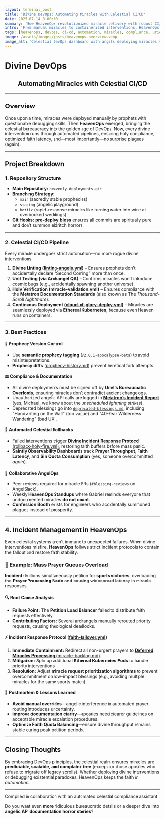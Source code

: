 ```yaml
---
layout: terminal_post
title: 'Divine DevOps: Automating Miracles with Celestial CI/CD'
date: 2025-07-14 8:00:00
summary: 'How HeavenOps revolutionized miracle delivery with robust CI/CD, compliance, and automation.'
intro: 'From manual miracles to containerized interventions, HeavenOps ensures every act of divine intervention is scalable, compliant, and occasionally hilarious.'
tags: [heavenops, devops, ci-cd, automation, miracles, compliance, uriel, metatron, gabriel, michael]
image: /assets/images/posts/heavenops-overview.webp
image_alt: 'Celestial DevOps dashboard with angels deploying miracles via CI/CD'
---
```


# **Divine DevOps**

<h2 style='text-align: center'>Automating Miracles with Celestial CI/CD</h2>

---

## **Overview**

Once upon a time, miracles were deployed manually by prophets with questionable debugging skills. Then **HeavenOps** emerged, bringing the celestial bureaucracy into the golden age of DevOps. Now, every divine intervention runs through automated pipelines, ensuring holy compliance, optimized faith latency, and—most importantly—no surprise plagues (again).

---

## **Project Breakdown**

### **1. Repository Structure**

-   **Main Repository:** `heavenly-deployments.git`
-   **Branching Strategy:**
    -   `main` (sacredly stable prophecies)
    -   `staging` (angelic playground)
    -   `hotfix` (rapid-response miracles like turning water into wine at overbooked weddings)
-   **Git Hooks:** <a href="{{ site.baseurl }}/assets/misc/pre-deploy.bless" target="_blank" rel="noopener"><strong>pre-deploy.bless</strong></a> ensures all commits are spiritually pure and don’t summon eldritch horrors.

---

### **2. Celestial CI/CD Pipeline**

Every miracle undergoes strict automation—no more rogue divine interventions.

1. **Divine Linting (<a href="{{ site.baseurl }}/assets/misc/linting-angels.yml" target="_blank" rel="noopener">linting-angels.yml</a>)** – Ensures prophets don’t accidentally declare “Second Coming” more than once.
2. **Unit Testing (via Archangel QA)** – Confirms miracles won’t introduce cosmic bugs (e.g., accidentally spawning another universe).
3. **Holy Verification (<a href="{{ site.baseurl }}/assets/misc/miracle-validation.yml" target="_blank" rel="noopener">miracle-validation.yml</a>)** – Ensures compliance with the **Metatron Documentation Standards** (also known as The _Thousand-Scroll Nightmare_).
4. **Continuous Deployment (<a href="{{ site.baseurl }}/assets/misc/cloud-of-glory-deploy.yml" target="_blank" rel="noopener">cloud-of-glory-deploy.yml</a>)** – Miracles are seamlessly deployed via **Ethereal Kubernetes**, because even Heaven runs on containers.

---

### **3. Best Practices**

#### 📜 **Prophecy Version Control**

-   Use **semantic prophecy tagging** (`v2.0.1-apocalypse-beta`) to avoid misinterpretations.
-   **Prophecy diffs** (<a href="{{ site.baseurl }}/assets/misc/prophecy-history.md" target="_blank" rel="noopener">prophecy-history.md</a>) prevent heretical fork attempts.

#### ⚖️ **Compliance & Documentation**

-   All divine deployments must be signed off by **Uriel’s Bureaucratic Overlords**, ensuring miracles don’t contradict ancient changelogs.
-   Unauthorized angelic API calls are logged in <a href="{{ site.baseurl }}/assets/misc/metatron-incident-report.md" target="_blank" rel="noopener"><strong>Metatron’s Incident Report</strong></a> (yes, Michael, we know about the <em>unscheduled lightning strikes</em>).
-   Deprecated blessings go into <a href="{{ site.baseurl }}/assets/misc/deprecated-blessings.md" target="_blank" rel="noopener"><code>deprecated-blessings.md</code></a>, including "Handwriting on the Wall" (too vague) and "40-Year Wilderness Wandering" (bad UX).

#### 🔄 **Automated Celestial Rollbacks**

-   Failed interventions trigger <a href="{{ site.baseurl }}/assets/misc/rollback-holy-fire.yml" target="_blank" rel="noopener"><strong>Divine Incident Response Protocol</strong> (rollback-holy-fire.yml)</a>, restoring faith buffers before mass panic.
-   **Saintly Observability Dashboards** track **Prayer Throughput**, **Faith Latency**, and **Sin Quota Consumption** (yes, someone overcommitted _again_).

#### 🤝 **Collaborative AngelOps**

-   Peer reviews required for miracle PRs (`#blessing-reviews` on AngelSlack).
-   Weekly **HeavenOps Standups** where Gabriel reminds everyone that undocumented miracles **do not count**.
-   **Confession Booth** exists for engineers who accidentally summoned plagues instead of prosperity.

---

## **4. Incident Management in HeavenOps**

Even celestial systems aren’t immune to unexpected failures. When divine interventions misfire, **HeavenOps** follows strict incident protocols to contain the fallout and restore faith stability.

### 📍 **Example: Mass Prayer Queues Overload**

**Incident:** Millions simultaneously petition for **sports victories**, overloading the **Prayer Processing Node** and causing widespread latency in miracle responses.

#### 🔍 **Root Cause Analysis**

-   **Failure Point:** The **Petition Load Balancer** failed to distribute faith requests effectively.
-   **Contributing Factors:** Several archangels manually rerouted priority requests, causing theological deadlocks.

#### ⚡ **Incident Response Protocol (<a href="{{ site.baseurl }}/assets/misc/faith-failover.yml" target="_blank" rel="noopener">faith-failover.yml</a>)**

1. **Immediate Containment:** Redirect all non-urgent prayers to <a href="{{ site.baseurl }}/assets/misc/miracle-backlog.md" target="_blank" rel="noopener"><strong>Deferred Miracles Processing</strong> (miracle-backlog.md)</a>.
2. **Mitigation:** Spin up additional **Ethereal Kubernetes Pods** to handle priority interventions.
3. **Resolution:** Adjust **miracle request prioritization algorithms** to prevent overcommitment on low-impact blessings (e.g., avoiding multiple miracles for the same sports match).

#### 📜 **Postmortem & Lessons Learned**

-   **Avoid manual overrides**—angelic interference in automated prayer routing introduces uncertainty.
-   **Improve documentation clarity**—apostles need clearer guidelines on acceptable miracle escalation procedures.
-   **Optimize Faith Quota Balancing**—ensure divine throughput remains stable during peak petition periods.

---

## **Closing Thoughts**

By embracing DevOps principles, the celestial realm ensures miracles are **predictable, scalable, and complaint-free** (except for those apostles who refuse to migrate off legacy scrolls). Whether deploying divine interventions or debugging existential paradoxes, HeavenOps keeps the faith _in automation_.

---

<p class="post-credit">Compiled in collaboration with an automated celestial compliance assistant</p>

Do you want even **more** ridiculous bureaucratic details or a deeper dive into **angelic API documentation horror stories**?
